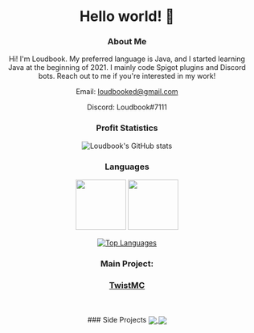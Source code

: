 <div align="center">
  
  # Hello world! 👋

  ### About Me
  
  Hi! I'm Loudbook. My preferred language is Java, and I started learning Java at the beginning of 2021. I mainly code Spigot plugins and Discord bots. Reach out to me if you're interested in my work! 
  
  Email: loudbooked@gmail.com
  
  Discord: Loudbook#7111
  
  
  ### Profit Statistics

![Loudbook's GitHub stats](https://github-readme-stats.vercel.app/api?username=Loudbooks&show_icons=true&bg_color=DEG,f05a41,f54f9a&hide_border=true&title_color=000000&icon_color=000000&count_private=true)
  
  ### Languages
  
  <img src="https://cdn.jsdelivr.net/npm/programming-languages-logos/src/java/java.png" height="100">   <img src="https://cdn.jsdelivr.net/npm/programming-languages-logos/src/python/python.png" height="100">

  
  
  [![Top Languages](https://github-readme-stats.vercel.app/api/top-langs/?username=Loudbooks&hide=mcfunction&bg_color=DEG,f05a41,f54f9a&hide_border=true&title_color=000000&icon_color=000000&layout=compact)](https://github.com/Loudbooks/github-readme-stats)
  
  
  ### Main Project:
  ### [**TwistMC**](https://disc.gg/twistmc)
  
  <br>
  <br>
  ### Side Projects
  <a href="https://github.com/Loudbooks/Septicraft-Backend">
  <img align="center" src="https://github-readme-stats.vercel.app/api/pin/?username=Loudbooks&repo=Septicraft-Backend&bg_color=DEG,f54f9a,f05a41&hide_border=true&title_color=000000&icon_color=000000" />
</a>
<a href="https://github.com/Loudbooks/BoreasBot">
  <img align="center" src="https://github-readme-stats.vercel.app/api/pin/?username=Loudbooks&repo=BoreasBot&bg_color=DEG,f05a41,f54f9a&hide_border=true&title_color=000000&icon_color=000000" />
</a>
</div>
